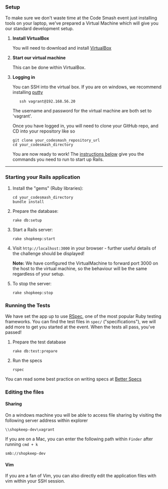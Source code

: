 ### Setup

To make sure we don't waste time at the Code Smash event just installing tools
on your laptop, we've prepared a Virtual Machine which will give you our
standard development setup.

1. **Install VirtualBox**

   You will need to download and install [VirtualBox][virtualbox-download]

2. **Start our virtual machine**

   This can be done within VirtualBox.

3. **Logging in**

   You can SSH into the virtual box. If you are on windows, we recommend installing [putty][putty-download]

   ```
      ssh vagrant@192.168.56.20
   ```

   The username and password for the virtual machine are both set to 'vagrant'.

   Once you have logged in, you will need to clone your GitHub repo, and CD into your repository like so

   ```shell
   git clone your_codesmash_repository_url
   cd your_codesmash_directory
   ```

   You are now ready to work! The [instructions below](#starting-the-app) give
   you the commands you need to run to start up Rails.

---

### <a name="running_rails"></a> Starting your Rails application

1. Install the "gems" (Ruby libraries):

   ```shell
   cd your_codesmash_directory
   bundle install
   ```

2. Prepare the database:

   ```shell
   rake db:setup
   ```

3. Start a Rails server:

   ```shell
   rake shopkeep:start
   ```

4. Visit `http://localhost:3000` in your browser - further useful details of the challenge should be displayed!

   __Note:__ We have configured the VirtualMachine to forward port 3000 on the host to the
   virtual machine, so the behaviour will be the same regardless of your setup.

5. To stop the server:

   ```shell
   rake shopkeep:stop
   ```

### Running the Tests

We have set the app up to use [RSpec][rspec], one of the most popular Ruby
testing frameworks. You can find the test files in `spec/` ("specifications"),
we will add more to get you started at the event. When the tests all pass,
you've passed!

1. Prepare the test database

   `rake db:test:prepare`

2. Run the specs

   `rspec`

You can read some best practice on writing specs at [Better Specs][betterspecs]

### Editing the files

#### Sharing

On a windows machine you will be able to access file sharing by visiting the following
server address within explorer

```
\\shopkeep-dev\vagrant
```

If you are on a Mac, you can enter the following path within `Finder` after running `cmd + k`

```
smb://shopkeep-dev
```

#### Vim

If you are a fan of Vim, you can also directly edit the application files with vim within your SSH
session.

[virtualbox-download]: https://www.virtualbox.org/wiki/Downloads
[putty-download]: https://the.earth.li/~sgtatham/putty/latest/x86/putty.exe

[rspec]: http://rspec.info
[betterspecs]: http://betterspecs.org
